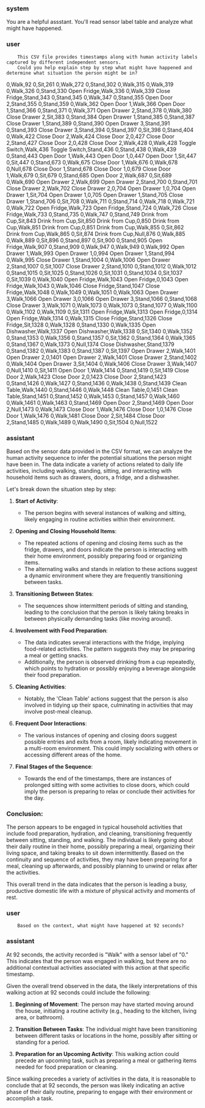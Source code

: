 ### system
You are a helpful assstant. You'll read sensor label table and analyze what might have happened.
### user

        This CSV file provides timestamps along with human activity labels captured by different independent sensors.
        Could you help explain step by step what might have happened and determine what situation the person might be in?
    
0,Walk,92
0,Sit,261
0,Walk,272
0,Stand,302
0,Walk,315
0,Walk,319
0,Walk,326
0,Stand,330
Open Fridge,Walk,336
0,Walk,339
Close Fridge,Stand,343
0,Stand,345
0,Walk,347
0,Stand,355
Open Door 2,Stand,355
0,Stand,359
0,Walk,362
Open Door 1,Walk,366
Open Door 1,Stand,366
0,Stand,371
0,Walk,371
Open Drawer 2,Stand,378
0,Walk,380
Close Drawer 2,Sit,383
0,Stand,384
Open Drawer 1,Stand,385
0,Stand,387
Close Drawer 1,Stand,389
0,Stand,390
Open Drawer 3,Stand,391
0,Stand,393
Close Drawer 3,Stand,394
0,Stand,397
0,Sit,398
0,Stand,404
0,Walk,422
Close Door 2,Walk,424
Close Door 2,0,427
Close Door 2,Stand,427
Close Door 2,0,428
Close Door 2,Walk,428
0,Walk,428
Toggle Switch,Walk,436
Toggle Switch,Stand,436
0,Stand,438
0,Walk,439
0,Stand,443
Open Door 1,Walk,443
Open Door 1,0,447
Open Door 1,Sit,447
0,Sit,447
0,Stand,673
0,Walk,675
Close Door 1,Walk,676
0,Walk,678
0,Null,678
Close Door 1,Stand,678
Close Door 1,0,679
Close Door 1,Walk,679
0,Sit,679
0,Stand,685
Open Door 2,Walk,687
0,Sit,689
0,Walk,690
Open Drawer 2,Walk,699
Open Drawer 2,Stand,700
0,Stand,701
Close Drawer 2,Walk,702
Close Drawer 2,0,704
Open Drawer 1,0,704
Open Drawer 1,Sit,704
Open Drawer 1,0,705
Open Drawer 1,Stand,705
Close Drawer 1,Stand,706
0,Sit,708
0,Walk,711
0,Stand,714
0,Walk,718
0,Walk,721
0,Walk,722
Open Fridge,Walk,723
Open Fridge,Stand,724
0,Walk,726
Close Fridge,Walk,733
0,Stand,735
0,Walk,747
0,Stand,749
Drink from Cup,Sit,843
Drink from Cup,Sit,850
Drink from Cup,0,850
Drink from Cup,Walk,851
Drink from Cup,0,851
Drink from Cup,Walk,855
0,Sit,862
Drink from Cup,Walk,865
0,Sit,874
Drink from Cup,Null,876
0,Walk,885
0,Walk,889
0,Sit,896
0,Stand,897
0,Sit,900
0,Stand,905
Open Fridge,Walk,907
0,Stand,909
0,Walk,947
0,Walk,949
0,Walk,992
Open Drawer 1,Walk,993
Open Drawer 1,0,994
Open Drawer 1,Stand,994
0,Walk,995
Close Drawer 1,Stand,1004
0,Walk,1006
Open Drawer 2,Stand,1007
0,Sit,1007
Close Drawer 2,Stand,1010
0,Stand,1012
0,Walk,1012
0,Stand,1015
0,Sit,1025
0,Stand,1026
0,Sit,1031
0,Stand,1034
0,Sit,1037
0,Sit,1039
0,Walk,1040
Open Fridge,Walk,1043
Open Fridge,0,1043
Open Fridge,Walk,1043
0,Walk,1046
Close Fridge,Stand,1047
Close Fridge,Walk,1048
0,Walk,1049
0,Walk,1051
0,Walk,1063
Open Drawer 3,Walk,1066
Open Drawer 3,0,1066
Open Drawer 3,Stand,1066
0,Stand,1068
Close Drawer 3,Walk,1071
0,Walk,1073
0,Walk,1073
0,Stand,1077
0,Walk,1100
0,Walk,1102
0,Walk,1109
0,Sit,1311
Open Fridge,Walk,1313
Open Fridge,0,1314
Open Fridge,Walk,1314
0,Walk,1315
Close Fridge,Stand,1326
Close Fridge,Sit,1328
0,Walk,1328
0,Stand,1330
0,Walk,1335
Open Dishwasher,Walk,1337
Open Dishwasher,Walk,1338
0,Sit,1340
0,Walk,1352
0,Stand,1353
0,Walk,1356
0,Stand,1357
0,Sit,1362
0,Stand,1364
0,Walk,1365
0,Stand,1367
0,Walk,1373
0,Null,1374
Close Dishwasher,Stand,1379
0,Stand,1382
0,Walk,1383
0,Stand,1387
0,Sit,1397
Open Drawer 2,Walk,1401
Open Drawer 2,0,1401
Open Drawer 2,Walk,1401
Close Drawer 2,Stand,1402
0,Walk,1404
Open Drawer 3,Sit,1404
0,Walk,1406
Close Drawer 3,Walk,1407
0,Null,1410
0,Sit,1411
Open Door 1,Walk,1414
0,Stand,1419
0,Sit,1419
Close Door 2,Walk,1423
Close Door 2,0,1423
Close Door 2,Stand,1423
0,Stand,1426
0,Walk,1427
0,Stand,1436
0,Walk,1438
0,Stand,1439
Clean Table,Walk,1440
0,Stand,1446
0,Walk,1448
Clean Table,0,1451
Clean Table,Stand,1451
0,Stand,1452
0,Walk,1453
0,Stand,1457
0,Walk,1460
0,Walk,1461
0,Walk,1463
0,Stand,1469
Open Door 2,Stand,1469
Open Door 2,Null,1473
0,Walk,1473
Close Door 1,Walk,1476
Close Door 1,0,1476
Close Door 1,Walk,1476
0,Walk,1481
Close Door 2,Sit,1484
Close Door 2,Stand,1485
0,Walk,1489
0,Walk,1490
0,Sit,1504
0,Null,1522

### assistant
Based on the sensor data provided in the CSV format, we can analyze the human activity sequence to infer the potential situations the person might have been in. The data indicate a variety of actions related to daily life activities, including walking, standing, sitting, and interacting with household items such as drawers, doors, a fridge, and a dishwasher. 

Let's break down the situation step by step:

1. **Start of Activity**:
   - The person begins with several instances of walking and sitting, likely engaging in routine activities within their environment.

2. **Opening and Closing Household Items**:
   - The repeated actions of opening and closing items such as the fridge, drawers, and doors indicate the person is interacting with their home environment, possibly preparing food or organizing items.
   - The alternating walks and stands in relation to these actions suggest a dynamic environment where they are frequently transitioning between tasks.

3. **Transitioning Between States**:
   - The sequences show intermittent periods of sitting and standing, leading to the conclusion that the person is likely taking breaks in between physically demanding tasks (like moving around).

4. **Involvement with Food Preparation**:
   - The data indicates several interactions with the fridge, implying food-related activities. The pattern suggests they may be preparing a meal or getting snacks.
   - Additionally, the person is observed drinking from a cup repeatedly, which points to hydration or possibly enjoying a beverage alongside their food preparation.

5. **Cleaning Activities**:
   - Notably, the 'Clean Table' actions suggest that the person is also involved in tidying up their space, culminating in activities that may involve post-meal cleanup.

6. **Frequent Door Interactions**:
   - The various instances of opening and closing doors suggest possible entries and exits from a room, likely indicating movement in a multi-room environment. This could imply socializing with others or accessing different areas of the home.

7. **Final Stages of the Sequence**:
   - Towards the end of the timestamps, there are instances of prolonged sitting with some activities to close doors, which could imply the person is preparing to relax or conclude their activities for the day.

### Conclusion:
The person appears to be engaged in typical household activities that include food preparation, hydration, and cleaning, transitioning frequently between sitting, standing, and walking. The individual is likely going about their daily routine in their home, possibly preparing a meal, organizing their living space, and taking breaks to sit down intermittently. Based on the continuity and sequence of activities, they may have been preparing for a meal, cleaning up afterwards, and possibly planning to unwind or relax after the activities. 

This overall trend in the data indicates that the person is leading a busy, productive domestic life with a mixture of physical activity and moments of rest.
### user

        Based on the context, what might have happened at 92 seconds?
    
### assistant
At 92 seconds, the activity recorded is "Walk" with a sensor label of "0." This indicates that the person was engaged in walking, but there are no additional contextual activities associated with this action at that specific timestamp.

Given the overall trend observed in the data, the likely interpretations of this walking action at 92 seconds could include the following:

1. **Beginning of Movement**: The person may have started moving around the house, initiating a routine activity (e.g., heading to the kitchen, living area, or bathroom).

2. **Transition Between Tasks**: The individual might have been transitioning between different tasks or locations in the home, possibly after sitting or standing for a period.

3. **Preparation for an Upcoming Activity**: This walking action could precede an upcoming task, such as preparing a meal or gathering items needed for food preparation or cleaning.

Since walking precedes a variety of activities in the data, it is reasonable to conclude that at 92 seconds, the person was likely indicating an active phase of their daily routine, preparing to engage with their environment or accomplish a task.
